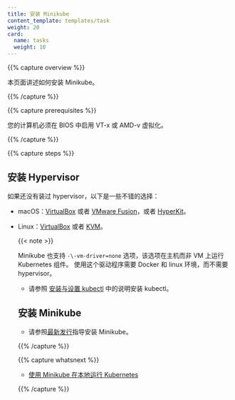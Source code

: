 ```yaml
---
title: 安装 Minikube
content_template: templates/task
weight: 20
card:
  name: tasks
  weight: 10
---
```


<!--
---
title: Install Minikube
content_template: templates/task
weight: 20
---
-->

{{% capture overview %}}

本页面讲述如何安装 Minikube。
<!--
This page shows how to install Minikube.
-->

{{% /capture %}}

{{% capture prerequisites %}}

您的计算机必须在 BIOS 中启用 VT-x 或 AMD-v 虚拟化。
<!--
VT-x or AMD-v virtualization must be enabled in your computer's BIOS.
-->

{{% /capture %}}

{{% capture steps %}}

## 安装 Hypervisor
<!--
## Install a Hypervisor
-->

如果还没有装过 hypervisor，以下是一些不错的选择：
<!--
If you do not already have a hypervisor installed, install the appropriate one for your OS now:
-->
<!--
* macOS: [VirtualBox](https://www.virtualbox.org/wiki/Downloads) or [VMware Fusion](https://www.vmware.com/products/fusion), or [HyperKit](https://github.com/moby/hyperkit).
-->
<!--
* Linux: [VirtualBox](https://www.virtualbox.org/wiki/Downloads) or [KVM](http://www.linux-kvm.org/).
-->

* macOS：[VirtualBox](https://www.virtualbox.org/wiki/Downloads) 或者
[VMware Fusion](https://www.vmware.com/products/fusion)，或者
[HyperKit](https://github.com/moby/hyperkit)。
* Linux：[VirtualBox](https://www.virtualbox.org/wiki/Downloads) 或者
[KVM](http://www.linux-kvm.org/)。


  {{< note >}}

  Minikube 也支持 `-\-vm-driver=none` 选项，该选项在主机而非 VM 上运行 Kubernetes 组件。
  使用这个驱动程序需要 Docker 和 linux 环境，而不需要 hypervisor。
  
  <!--
  Minikube also supports a `-\-vm-driver=none` option that runs the Kubernetes components on the host and not in a VM.  Using this driver requires Docker and a linux environment, but not a hypervisor.
  -->
  <!--
* Windows: [VirtualBox](https://www.virtualbox.org/wiki/Downloads) or
[Hyper-V](https://msdn.microsoft.com/en-us/virtualization/hyperv_on_windows/quick_start/walkthrough_install).
-->

  {{< /note >}}

* Windows：[VirtualBox](https://www.virtualbox.org/wiki/Downloads) 或者
[Hyper-V](https://msdn.microsoft.com/en-us/virtualization/hyperv_on_windows/quick_start/walkthrough_install)。

## 安装 kubectl

<!--
* Install kubectl according to the instructions in [Install and Set Up kubectl](/docs/tasks/tools/install-kubectl/).
-->
<!--
## Install kubectl
-->

* 请参照 [安装与设置 kubectl](/docs/tasks/tools/install-kubectl/) 中的说明安装 kubectl。

## 安装 Minikube

<!--
## Install Minikube
-->
<!--
* Install Minikube according to the instructions for the [latest release](https://github.com/kubernetes/minikube/releases).
-->

* 请参照[最新发行](https://github.com/kubernetes/minikube/releases)指导安装 Minikube。



{{% /capture %}}

{{% capture whatsnext %}}

* [使用 Minikube 在本地运行 Kubernetes](/docs/getting-started-guides/minikube/)

<!--
* [Running Kubernetes Locally via Minikube](/docs/getting-started-guides/minikube/)
-->

{{% /capture %}}


